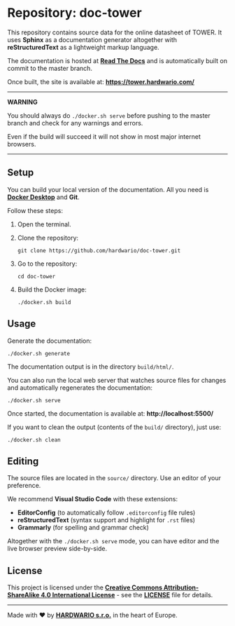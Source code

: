 # Repository: doc-tower

This repository contains source data for the online datasheet of TOWER. It uses **Sphinx** as a documentation generator altogether with **reStructuredText** as a lightweight markup language.

The documentation is hosted at [**Read The Docs**](https://readthedocs.org/) and is automatically built on commit to the master branch.

Once built, the site is available at: **https://tower.hardwario.com/**

---
**WARNING**

You should always do ``./docker.sh serve`` before pushing to the master branch and check for any warnings and errors.

Even if the build will succeed it will not show in most major internet browsers.

---


## Setup

You can build your local version of the documentation. All you need is [**Docker Desktop**](https://www.docker.com/products/docker-desktop) and **Git**.

Follow these steps:

1. Open the terminal.

1. Clone the repository:

       git clone https://github.com/hardwario/doc-tower.git

1. Go to the repository:

       cd doc-tower

1. Build the Docker image:

       ./docker.sh build


## Usage

Generate the documentation:

    ./docker.sh generate

The documentation output is in the directory `build/html/`.

You can also run the local web server that watches source files for changes and automatically regenerates the documentation:

    ./docker.sh serve

Once started, the documentation is available at: **http://localhost:5500/**

If you want to clean the output (contents of the `build/` directory), just use:

    ./docker.sh clean


## Editing

The source files are located in the `source/` directory. Use an editor of your preference.

We recommend **Visual Studio Code** with these extensions:

* **EditorConfig** (to automatically follow `.editorconfig` file rules)
* **reStructuredText** (syntax support and highlight for `.rst` files)
* **Grammarly** (for spelling and grammar check)

Altogether with the `./docker.sh serve` mode, you can have editor and the live browser preview side-by-side.


## License

This project is licensed under the [**Creative Commons Attribution-ShareAlike 4.0 International License**](https://creativecommons.org/licenses/by-sa/4.0/) - see the [**LICENSE**](LICENSE) file for details.

---

Made with ❤️ by [**HARDWARIO s.r.o.**](https://www.hardwario.com/) in the heart of Europe.

